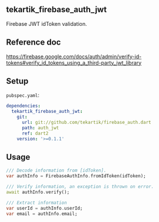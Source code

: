 ## tekartik_firebase_auth_jwt

Firebase JWT idToken validation.

## Reference doc

https://firebase.google.com/docs/auth/admin/verify-id-tokens#verify_id_tokens_using_a_third-party_jwt_library

## Setup

`pubspec.yaml`:

```yaml
dependencies:
  tekartik_firebase_auth_jwt:
    git:
      url: git://github.com/tekartik/firebase_auth.dart
      path: auth_jwt
      ref: dart2
    version: '>=0.1.1'
```

## Usage

```dart
/// Decode information from [idToken].
var authInfo = FirebaseAuthInfo.fromIdToken(idToken);

/// Verify information, an exception is thrown on error.
await authInfo.verify();

/// Extract information
var userId = authInfo.userId;
var email = authInfo.email;
```